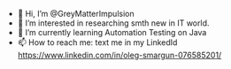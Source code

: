 - 👋 Hi, I’m @GreyMatterImpulsion
- 👀 I’m interested in researching smth new in IT world.
- 🌱 I’m currently learning Automation Testing on Java
- 📫 How to reach me: text me in my LinkedId https://www.linkedin.com/in/oleg-smargun-076585201/

<!---
GreyMatterImpulsion/GreyMatterImpulsion is a ✨ special ✨ repository because its `README.md` (this file) appears on your GitHub profile.
You can click the Preview link to take a look at your changes.
--->
